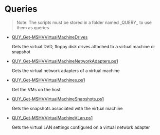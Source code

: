 # Queries

> Note: The scripts must be stored in a folder named \_QUERY_ to use them as queries

+ [QUY_Get-MSHVVirtualMachineDrives](./QUY_Get-MSHVVirtualMachineDrives)

  Gets the virtual DVD, floppy disk drives attached to a virtual machine or snapshot

+ [QUY_Get-MSHVVirtualMachineNetworkAdapters.ps1](./QUY_Get-MSHVVirtualMachineNetworkAdapters.ps1)

  Gets the virtual network adapters of a virtual machine

+ [QUY_Get-MSHVVirtualMachines.ps1](./QUY_Get-MSHVVirtualMachines.ps1)

  Get the VMs on the host

+ [QUY_Get-MSHVVirtualMachineSnapshots.ps1](./QUY_Get-MSHVVirtualMachineSnapshots.ps1)

  Gets the snapshots associated with the virtual machine 

+ [QUY_Get-MSHVVirtualMachineVLan.ps1](./QUY_Get-MSHVVirtualMachineVLan.ps1)

  Gets the virtual LAN settings configured on a virtual network adapter